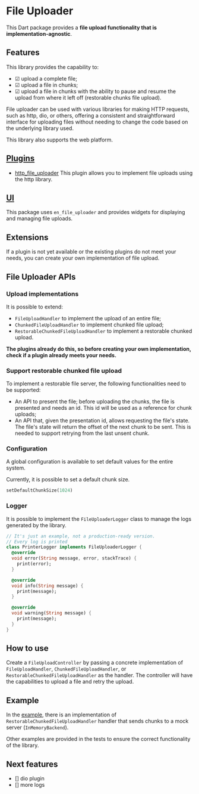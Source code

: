 # File Uploader

This Dart package provides a **file upload functionality that is implementation-agnostic**.

## Features

This library provides the capability to:

- ☑ upload a complete file;
- ☑ upload a file in chunks;
- ☑ upload a file in chunks with the ability to pause and resume the upload from where it left off (restorable chunks file upload).

File uploader can be used with various libraries for making HTTP requests, such as http, dio, or others, offering a consistent and straightforward interface for uploading files without needing to change the code based on the underlying library used.

This library also supports the web platform.

## [Plugins](https://github.com/MattiaPispisa/file_uploader/tree/main/plugins)

- [http_file_uploader](https://pub.dev/packages/http_file_uploader) This plugin allows you to implement file uploads using the http library.

## [UI](https://pub.dev/packages/flutter_file_uploader)

This package uses `en_file_uploader` and provides widgets for displaying and managing file uploads.

## Extensions

If a plugin is not yet available or the existing plugins do not meet your needs, you can create your own implementation of file upload.

## File Uploader APIs

### Upload implementations

It is possible to extend:

- `FileUploadHandler` to implement the upload of an entire file;
- `ChunkedFileUploadHandler` to implement chunked file upload;
- `RestorableChunkedFileUploadHandler` to implement a restorable chunked upload.

**The plugins already do this, so before creating your own implementation, check if a plugin already meets your needs.**

### Support restorable chunked file upload

To implement a restorable file server, the following functionalities need to be supported:

- An API to present the file; before uploading the chunks, the file is presented and needs an id. This id will be used as a reference for chunk uploads;
- An API that, given the presentation id, allows requesting the file's state. The file's state will return the offset of the next chunk to be sent. This is needed to support retrying from the last unsent chunk.

### Configuration

A global configuration is available to set default values for the entire system.

Currently, it is possible to set a default chunk size.

```dart
setDefaultChunkSize(1024)
```

### Logger

It is possible to implement the `FileUploaderLogger` class to manage the logs generated by the library.

```dart
// It's just an example, not a production-ready version.
// Every log is printed
class PrinterLogger implements FileUploaderLogger {
  @override
  void error(String message, error, stackTrace) {
    print(error);
  }

  @override
  void info(String message) {
    print(message);
  }

  @override
  void warning(String message) {
    print(message);
  }
}
```

## How to use

Create a `FileUploadController` by passing a concrete implementation of `FileUploadHandler`, `ChunkedFileUploadHandler`, or `RestorableChunkedFileUploadHandler` as the handler. The controller will have the capabilities to upload a file and retry the upload.

## Example

In the [example](https://github.com/MattiaPispisa/file_uploader/blob/main/file_uploader/example/lib/main.dart), there is an implementation of `RestorableChunkedFileUploadHandler` handler that sends chunks to a mock server (`InMemoryBackend`).

Other examples are provided in the tests to ensure the correct functionality of the library.

## Next features

- [] dio plugin
- [] more logs
